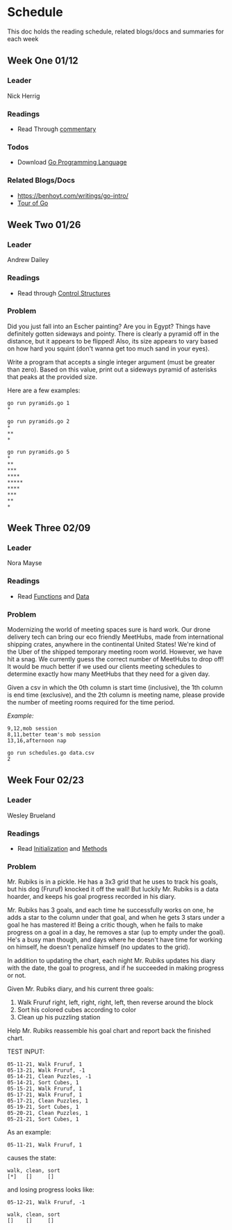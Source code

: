 # Schedule
This doc holds the reading schedule, related blogs/docs and summaries for each week

## Week One 01/12
### Leader
Nick Herrig

### Readings
- Read Through [commentary](https://go.dev/doc/effective_go#commentary)

### Todos
- Download [Go Programming Language](https://go.dev/dl/)

### Related Blogs/Docs
- https://benhoyt.com/writings/go-intro/
- [Tour of Go](https://go.dev/tour/welcome/1)


## Week Two 01/26
### Leader
Andrew Dailey

### Readings
- Read through [Control Structures](https://go.dev/doc/effective_go#control-structures)

### Problem 
Did you just fall into an Escher painting?
Are you in Egypt?
Things have definitely gotten sideways and pointy.
There is clearly a pyramid off in the distance, but it appears to be flipped!
Also, its size appears to vary based on how hard you squint (don't wanna get too much sand in your eyes).

Write a program that accepts a single integer argument (must be greater than zero).
Based on this value, print out a sideways pyramid of asterisks that peaks at the provided size.

Here are a few examples:
```
go run pyramids.go 1
*

go run pyramids.go 2
*
**
*

go run pyramids.go 5
*
**
***
****
*****
****
***
**
*
```

## Week Three 02/09
### Leader
Nora Mayse

### Readings
- Read [Functions](https://go.dev/doc/effective_go#functions) and [Data](https://go.dev/doc/effective_go#data)

### Problem
Modernizing the world of meeting spaces sure is hard work. 
Our drone delivery tech can bring our eco friendly MeetHubs, made from international shipping crates, 
anywhere in the continental United States! We're kind of the Uber of the shipped temporary meeting room world. 
However, we have hit a snag. We currently guess the correct number of MeetHubs to drop off! 
It would be much better if we used our clients meeting schedules to determine exactly how many MeetHubs 
that they need for a given day.

Given a csv in which the 0th column is start time (inclusive),  the 1th column is end time (exclusive), 
and the 2th column is meeting name, please provide the number of meeting rooms required for the time period.

*Example:*

```csv
9,12,mob session
8,11,better team's mob session
13,16,afternoon nap
```

```shell
go run schedules.go data.csv
2
```

## Week Four 02/23
### Leader
Wesley Brueland

### Readings
- Read [Initialization](https://go.dev/doc/effective_go#initialization) and [Methods](https://go.dev/doc/effective_go#methods)

### Problem
Mr. Rubiks is in a pickle. He has a 3x3 grid that he uses to track his goals, but his dog (Fruruf) knocked it off the wall! But luckily Mr. Rubiks is a data hoarder, and keeps his goal progress recorded in his diary. 

Mr. Rubiks has 3 goals, and each time he successfully works on one, he adds a star to the column under that goal, and when he gets 3 stars under a goal he has mastered it! Being a critic though, when he fails to make progress on a goal in a day, he removes a star (up to empty under the goal). He's a busy man though, and days where he doesn't have time for working on himself, he doesn't penalize himself (no updates to the grid). 

In addition to updating the chart, each night Mr. Rubiks updates his diary with the date, the goal to progress, and if he succeeded in making progress or not. 

Given Mr. Rubiks diary, and his current three goals:

1. Walk Fruruf right, left, right, right, left, then reverse around the block
2. Sort his colored cubes according to color
3. Clean up his puzzling station

Help Mr. Rubiks reassemble his goal chart and report back the finished chart.

TEST INPUT:
```
05-11-21, Walk Fruruf, 1
05-13-21, Walk Fruruf, -1
05-14-21, Clean Puzzles, -1
05-14-21, Sort Cubes, 1
05-15-21, Walk Fruruf, 1
05-17-21, Walk Fruruf, 1
05-17-21, Clean Puzzles, 1
05-19-21, Sort Cubes, 1
05-20-21, Clean Puzzles, 1
05-21-21, Sort Cubes, 1
```

As an example:
```
05-11-21, Walk Fruruf, 1
```
 
causes the state:
```
walk, clean, sort
[*]   []     []
```

and losing progress looks like:
```
05-12-21, Walk Fruruf, -1

walk, clean, sort
[]    []     []
```
